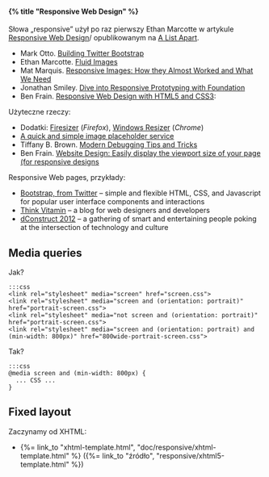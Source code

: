 #### {% title "Responsive Web Design" %}

Słowa „responsive” użył po raz pierwszy Ethan Marcotte w artykule
[Responsive Web Design](http://www.alistapart.com/articles/responsive-web-design)/
opublikowanym na [A List Apart](http://www.alistapart.com/).

* Mark Otto.
  [Building Twitter Bootstrap](http://www.alistapart.com/articles/building-twitter-bootstrap/)
* Ethan Marcotte.
  [Fluid Images](http://www.alistapart.com/articles/fluid-images/)
* Mat Marquis.
  [Responsive Images: How they Almost Worked and What We Need](http://www.alistapart.com/articles/responsive-images-how-they-almost-worked-and-what-we-need/)
* Jonathan Smiley.
  [Dive into Responsive Prototyping with Foundation](http://www.alistapart.com/articles/dive-into-responsive-prototyping-with-foundation/)
* Ben Frain.
  [Responsive Web Design with HTML5 and CSS3](http://www.packtpub.com/responsive-web-design-with-html-5-and-css3/book):

Użyteczne rzeczy:

* Dodatki:
  [Firesizer](https://addons.mozilla.org/en-US/firefox/addon/firesizer/) (*Firefox*),
  [Windows Resizer](https://chrome.google.com/webstore/detail/kkelicaakdanhinjdeammmilcgefonfh) (*Chrome*)
* [A quick and simple image placeholder service](http://placehold.it)
* Tiffany B. Brown.
  [Modern Debugging Tips and Tricks](http://www.alistapart.com/articles/modern-debugging-tips-and-tricks/)
* Ben Frain.
  [Website Design: Easily display the viewport size of your page (for responsive designs](http://benfrain.com/easily-display-the-viewport-size-of-your-page-for-responsive-designs/)

Responsive Web pages, przykłady:

* [Bootstrap, from Twitter](http://twitter.github.com/bootstrap/) –
  simple and flexible HTML, CSS, and Javascript for popular user interface components and interactions
* [Think Vitamin](http://thinkvitamin.com/) –
  a blog for web designers and developers
* [dConstruct 2012](http://2012.dconstruct.org/) –
  a gathering of smart and entertaining people poking at the intersection of technology and culture


## Media queries

Jak?

    :::css
    <link rel="stylesheet" media="screen" href="screen.css">
    <link rel="stylesheet" media="screen and (orientation: portrait)" href="portrait-screen.css">
    <link rel="stylesheet" media="not screen and (orientation: portrait)" href="portrait-screen.css">
    <link rel="stylesheet" media="screen and (orientation: portrait) and (min-width: 800px)" href="800wide-portrait-screen.css">

Tak?

    :::css
    @media screen and (min-width: 800px) {
      ... CSS ...
    }


## Fixed layout

Zaczynamy od XHTML:

* {%= link_to "xhtml-template.html", "doc/responsive/xhtml-template.html" %}
  ({%= link_to "źródło", "responsive/xhtml5-template.html" %})





<!--

Media queries:

    :::css
body {
background-color: grey;
}
@media screen and (max-width:
body {
background-color: red;
}
}
@media screen and (max-width:
body {
background-color: orange;
}
}
@media screen and (max-width:
body {
background-color: yellow;
}
}
@media screen and (max-width:
body {
background-color: green;
}
}

    :::css
a {
display: block;
height: 40px;
float: left;
font-size: 1.2em;
padding-right: 0.8em;
background: url(images/headerRight.png) no-repeat scroll top right;
}
a span {
background: url(images/headerLeft.png) no-repeat;
display: block;
line-height: 40px;
padding-left: 0.8em;
}
a {
float: left;
height: 40px;
line-height: 40px;
padding-left: 0.8em;
padding-right: 0.8em;
border-top-left-radius: 8px;
border-top-right-radius: 8px;
background-image: url(images/headerTiny.png);
background-repeat: repeat-x;
}


<header>
<nav>
<ul id="nav-list">
<li><a href="#" title="Home">Home</a></li>
<li><a href="#" title="About">About</a></li>
</ul>
</nav>
</header>

-->
